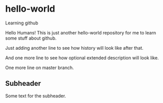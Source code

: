 # hello-world
Learning github

Hello Humans!
This is just another hello-world repository for me to learn some stuff about github.

Just adding another line to see how history will look like after that.

And one more line to see how optional extended description will look like.

One more line on master branch.

## Subheader

Some text for the subheader.